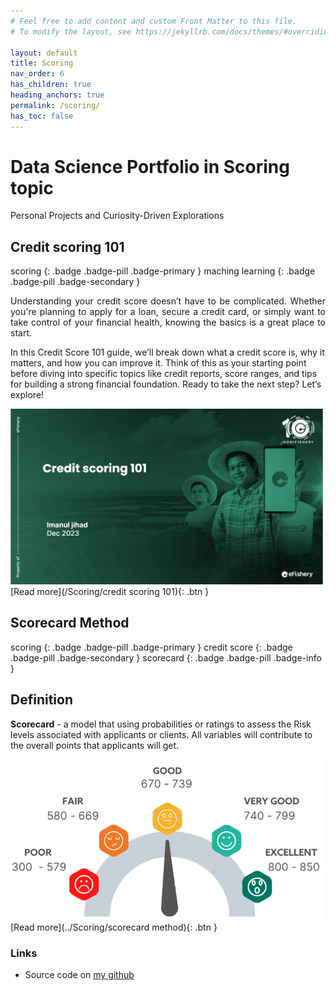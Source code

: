 ```yaml
---
# Feel free to add content and custom Front Matter to this file.
# To modify the layout, see https://jekyllrb.com/docs/themes/#overriding-theme-defaults

layout: default
title: Scoring
nav_order: 6
has_children: true
heading_anchors: true
permalink: /scoring/
has_toc: false
---
```


# Data Science Portfolio in Scoring topic
Personal Projects and Curiosity-Driven Explorations
<br>

## Credit scoring 101 
scoring
{: .badge .badge-pill .badge-primary }
maching learning
{: .badge .badge-pill .badge-secondary }

<p style="text-align: justify">
Understanding your credit score doesn’t have to be complicated. Whether you're planning to apply for a loan, secure a credit card, or simply want to take control of your financial health, knowing the basics is a great place to start. 

In this Credit Score 101 guide, we’ll break down what a credit score is, why it matters, and how you can improve it. Think of this as your starting point before diving into specific topics like credit reports, score ranges, and tips for building a strong financial foundation. Ready to take the next step? Let’s explore!
</p>


<img src="/assets/images/scoring/credit_score_cover.png" alt="drawing" width="500"/>

<span class="fs-3">
[Read more](/Scoring/credit scoring 101){: .btn }
</span>

##  Scorecard Method
scoring
{: .badge .badge-pill .badge-primary }
credit score
{: .badge .badge-pill .badge-secondary }
scorecard
{: .badge .badge-pill .badge-info }


## Definition
**Scorecard** - a model that using probabilities or ratings to assess the Risk levels associated with applicants or clients. All variables will contribute to the overall points that applicants will get.

<img src="/assets/images/scoring/scorecard/scorecard_01.png" alt="drawing" width="500"/>

<span class="fs-3">
[Read more](../Scoring/scorecard method){: .btn }
</span>


### Links
- Source code on [my github](https://github.com/imanursar/)